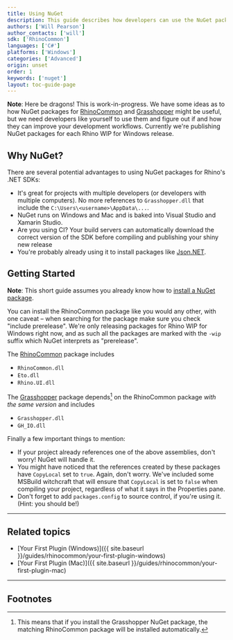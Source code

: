 ```yaml
---
title: Using NuGet
description: This guide describes how developers can use the NuGet packages available for RhinoCommon and Grasshopper.
authors: ['Will Pearson']
author_contacts: ['will']
sdk: ['RhinoCommon']
languages: ['C#']
platforms: ['Windows']
categories: ['Advanced']
origin: unset
order: 1
keywords: ['nuget']
layout: toc-guide-page
---
```


<div class="bs-callout bs-callout-danger">

<strong>Note</strong>: Here be dragons! This is work-in-progress. We have some ideas as to how NuGet packages for <a href="https://www.nuget.org/packages/rhinocommon">RhinoCommon</a> and <a href="https://www.nuget.org/packages/grasshopper">Grasshopper</a> might be useful, but we need developers like yourself to use them and figure out if and how they can improve your development workflows. Currently we're publishing NuGet packages for each Rhino WIP for Windows release.

</div>

## Why NuGet?

There are several potential advantages to using NuGet packages for Rhino's .NET SDKs:

* It's great for projects with multiple developers (or developers with multiple computers). No more references to `Grasshopper.dll` that include the `C:\Users\<username>\AppData\...`.
* NuGet runs on Windows and Mac and is baked into Visual Studio and Xamarin Studio.
* Are you using CI? Your build servers can automatically download the correct version of the SDK before compiling and publishing your shiny new release
* You're probably already using it to install packages like [Json.NET](https://www.nuget.org/packages/newtonsoft.json).

## Getting Started

<div class="bs-callout bs-callout-danger">

<strong>Note</strong>: This short guide assumes you already know how to <a href="https://docs.microsoft.com/en-gb/nuget/quickstart/use-a-package">install a NuGet package</a>.

</div>

You can install the RhinoCommon package like you would any other, with one caveat – when searching for the package make sure you check "include prerelease". We're only releasing packages for Rhino WIP for Windows right now, and as such all the packages are marked with the `-wip` suffix which NuGet interprets as "prerelease".

The [RhinoCommon] package includes

* `RhinoCommon.dll`
* `Eto.dll`
* `Rhino.UI.dll`

The [Grasshopper] package depends[^1] on the RhinoCommon package _with the same version_ and includes

* `Grasshopper.dll`
* `GH_IO.dll`

Finally a few important things to mention:

* If your project already references one of the above assemblies, don't worry! NuGet will handle it.
* You might have noticed that the references created by these packages have `CopyLocal` set to `true`. Again, don't worry. We've included some MSBuild witchcraft that will ensure that `CopyLocal` is set to `false` when compiling your project, regardless of what it says in the Properties pane.
* Don't forget to add `packages.config` to source control, if you're using it. (Hint: you should be!)

---

## Related topics

- [Your First Plugin (Windows)]({{ site.baseurl }}/guides/rhinocommon/your-first-plugin-windows)
- [Your First Plugin (Mac)]({{ site.baseurl }}/guides/rhinocommon/your-first-plugin-mac)

---

## Footnotes

[^1]: This means that if you install the Grasshopper NuGet package, the matching RhinoCommon package will be installed automatically.

[RhinoCommon]: https://www.nuget.org/packages/rhinocommon
[Grasshopper]: https://www.nuget.org/packages/grasshopper
